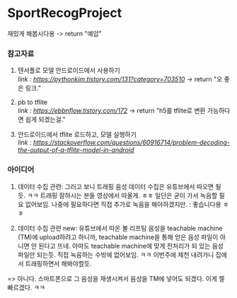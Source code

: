 # SportRecogProject

재밌게 해봅시다용 -> return "예압" 

### 참고자료

1. 텐서플로 모델 안드로이드에서 사용하기  
*link : https://pythonkim.tistory.com/131?category=703510* -> return "오 좋은 링크."

2. pb to tflite  
*link : https://ebbnflow.tistory.com/172* -> return "h5를 tflite로 변환 가능하다면 쉽게 되겠는걸."

3. 안드로이드에서 tflite 로드하고, 모델 실행하기  
*link : https://stackoverflow.com/questions/60916714/problem-decoding-the-output-of-a-tflite-model-in-android*

### 아이디어

1. 데이터 수집 관련: 그러고 보니 트래핑 음성 데이터 수집은 유튜브에서 따오면 될 듯. ㅋㅋ 트래핑 잘하시는 분들 영상에서 따올게. ㅎㅎ 일단은 굳이 가서 녹음할 필요 없어보임. 나중에 필요하다면 직접 추가로 녹음을 해야하겠지만. : 좋습니다용 ㅎㅎ 

2. 데이터 수집 관련 new: 유튜브에서 따온 볼 리프팅 음성을 teachable machine (TM)에 upload하려고 하니까, teachable machine을 통해 얻은 음성 파일이 아니면 안 된다고 뜨네. 아마도 teachable machine에 맞게 전처리가 되 있는 음성 파일만 되는듯. 직접 녹음하는 수밖에 없어보임. ㅋㅋ 이번주에 제천 내려가니 집에서 트래핑하면서 해봐야할듯. 

=> 아니다. 스마트폰으로 그 음성을 재생시켜서 음성을 TM에 넣어도 되겠다. 이게 젤 빠르겠다. ㅋㅋ 

